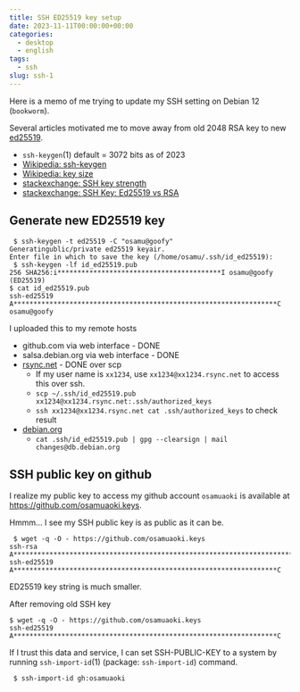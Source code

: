 ```yaml
---
title: SSH ED25519 key setup
date: 2023-11-11T00:00:00+00:00
categories:
  - desktop
  - english
tags:
  - ssh
slug: ssh-1
---
```


Here is a memo of me trying to update my SSH setting on Debian 12 (`bookworm`).

Several articles motivated me to move away from old 2048 RSA key to new
[ed25519](https://en.wikipedia.org/wiki/EdDSA#Ed25519).
* `ssh-keygen`(1) default = 3072 bits as of 2023
* [Wikipedia: ssh-keygen](https://en.wikipedia.org/wiki/Ssh-keygen)
* [Wikipedia: key size](https://en.wikipedia.org/wiki/Key_size)
* [stackexchange: SSH key strength](https://security.stackexchange.com/questions/115295/ssh-key-strength)
* [stackexchange: SSH Key: Ed25519 vs RSA](https://security.stackexchange.com/questions/90077/ssh-key-ed25519-vs-rsa)

## Generate new ED25519 key

```
 $ ssh-keygen -t ed25519 -C "osamu@goofy"
Generatingublic/private ed25519 keyair.
Enter file in which to save the key (/home/osamu/.ssh/id_ed25519):
 $ ssh-keygen -lf id_ed25519.pub
256 SHA256:i*****************************************I osamu@goofy (ED25519)
$ cat id_ed25519.pub
ssh-ed25519 A******************************************************************C osamu@goofy
```
I uploaded this to my remote hosts

* github.com via web interface - DONE
* salsa.debian.org via web interface - DONE
* [rsync.net](https://www.rsync.net/resources/howto/ssh_keys.html) - DONE over scp
  * If my user name is `xx1234`, use `xx1234@xx1234.rsync.net` to access this over ssh.
  * `scp ~/.ssh/id_ed25519.pub xx1234@xx1234.rsync.net:.ssh/authorized_keys`
  * `ssh xx1234@xx1234.rsync.net cat .ssh/authorized_keys` to check result
* [debian.org](https://www.debian.org/devel/passwordlessssh)
  * `cat .ssh/id_ed25519.pub | gpg --clearsign | mail changes@db.debian.org`

## SSH public key on github

I realize my public key to access my github account `osamuaoki` is available at
<ulink url="https://github.com/osamuaoki.keys">https://github.com/osamuaoki.keys</ulink>.

Hmmm... I see my SSH public key is as public as it can be.
```
 $ wget -q -O - https://github.com/osamuaoki.keys
ssh-rsa A**********************************************************************************************************************************************************************************************************************************************************************************************************************************************************************************t
ssh-ed25519 A******************************************************************C
```
ED25519 key string is much smaller.

After removing old SSH key
```
$ wget -q -O - https://github.com/osamuaoki.keys
ssh-ed25519 A******************************************************************C
```

If I trust this data and service, I can set SSH-PUBLIC-KEY to a system by running `ssh-import-id`(1) (package: `ssh-import-id`) command.
```
 $ ssh-import-id gh:osamuaoki
```
<!-- vim: set sw=4 sts=4 ai si et tw=79 ft=markdown: -->
